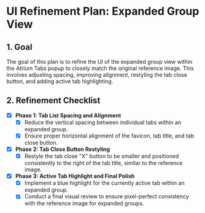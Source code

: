 # UI Refinement Plan: Expanded Group View

## 1. Goal

The goal of this plan is to refine the UI of the expanded group view within the Atrium Tabs popup to closely match the original reference image. This involves adjusting spacing, improving alignment, restyling the tab close button, and adding active tab highlighting.

## 2. Refinement Checklist

- [x] **Phase 1: Tab List Spacing and Alignment**
    - [x] Reduce the vertical spacing between individual tabs within an expanded group.
    - [x] Ensure proper horizontal alignment of the favicon, tab title, and tab close button.

- [x] **Phase 2: Tab Close Button Restyling**
    - [x] Restyle the tab close "X" button to be smaller and positioned consistently to the right of the tab title, similar to the reference image.

- [x] **Phase 3: Active Tab Highlight and Final Polish**
    - [x] Implement a blue highlight for the currently active tab within an expanded group.
    - [x] Conduct a final visual review to ensure pixel-perfect consistency with the reference image for expanded groups.
